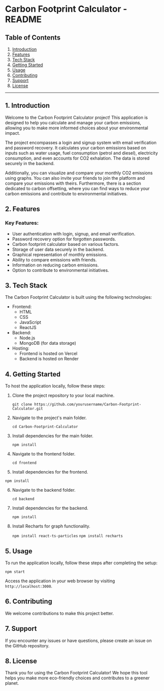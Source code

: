 # Carbon Footprint Calculator - README

## Table of Contents
1. [Introduction](#introduction)
2. [Features](#features)
3. [Tech Stack](#tech-stack)
4. [Getting Started](#getting-started)
5. [Usage](#usage)
6. [Contributing](#contributing)
7. [Support](#support)
8. [License](#license)

---

## 1. Introduction

Welcome to the Carbon Footprint Calculator project! This application is designed to help you calculate and manage your carbon emissions, allowing you to make more informed choices about your environmental impact. 

The project encompasses a login and signup system with email verification and password recovery. It calculates your carbon emissions based on inputs such as water usage, fuel consumption (petrol and diesel), electricity consumption, and even accounts for CO2 exhalation. The data is stored securely in the backend.

Additionally, you can visualize and compare your monthly CO2 emissions using graphs. You can also invite your friends to join the platform and compare your emissions with theirs. Furthermore, there is a section dedicated to carbon offsetting, where you can find ways to reduce your carbon emissions and contribute to environmental initiatives.

## 2. Features

### Key Features:

- User authentication with login, signup, and email verification.
- Password recovery option for forgotten passwords.
- Carbon footprint calculator based on various factors.
- Storage of user data securely in the backend.
- Graphical representation of monthly emissions.
- Ability to compare emissions with friends.
- Information on reducing carbon emissions.
- Option to contribute to environmental initiatives.

## 3. Tech Stack

The Carbon Footprint Calculator is built using the following technologies:

- Frontend:
  - HTML
  - CSS
  - JavaScript
  - ReactJS
- Backend:
  - Node.js
  - MongoDB (for data storage)
- Hosting:
  - Frontend is hosted on Vercel
  - Backend is hosted on Render

## 4. Getting Started

To host the application locally, follow these steps:

1. Clone the project repository to your local machine.

   
   `git clone https://github.com/yourusername/Carbon-Footprint-Calculator.git`
   

2. Navigate to the project's main folder.

   
   `cd Carbon-Footprint-Calculator`
   

3. Install dependencies for the main folder.

   
   `npm install`
   

4. Navigate to the frontend folder.

   
   `cd frontend`
   

5. Install dependencies for the frontend.

   
  `npm install`
   

6. Navigate to the backend folder.

   
   `cd backend`
   

7. Install dependencies for the backend.

   
   `npm install`
   

8. Install Recharts for graph functionality.

   `npm install react-ts-particles`
   `npm install recharts`
   

## 5. Usage

To run the application locally, follow these steps after completing the setup:

`npm start `

Access the application in your web browser by visiting `http://localhost:3000`.

## 6. Contributing

We welcome contributions to make this project better.

## 7. Support

If you encounter any issues or have questions, please create an issue on the GitHub repository.

## 8. License

Thank you for using the Carbon Footprint Calculator! We hope this tool helps you make more eco-friendly choices and contributes to a greener planet.
